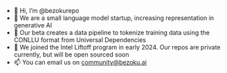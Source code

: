 - 👋 Hi, I’m @bezokurepo
- 👀 We are a small language model startup, increasing representation in generative AI
- 🌱 Our beta creates a data pipeline to tokenize training data using the CONLLU format from Universal Dependencies
- 💞️ We joined the Intel Liftoff program in early 2024. Our repos are private currently, but will be open sourced soon
- 📫 You can email us on community@bezoku.ai


<!---
bezokurepo/bezokurepo is a ✨ special ✨ repository because its `README.md` (this file) appears on your GitHub profile.
You can click the Preview link to take a look at your changes.
--->
